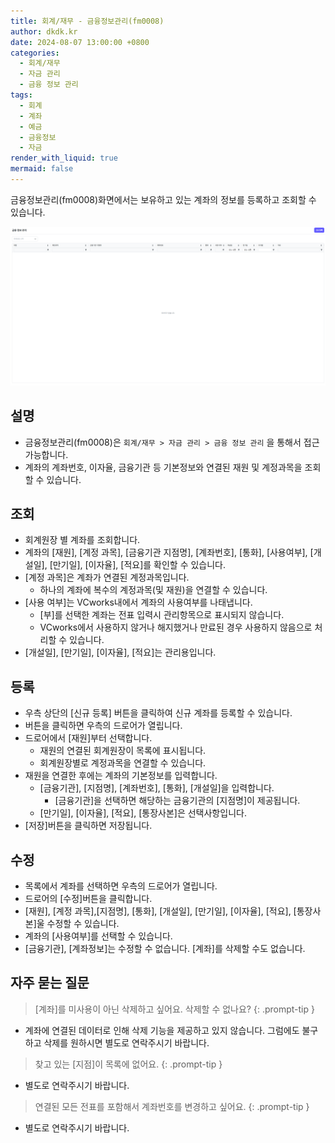 ```yaml
---
title: 회계/재무 - 금융정보관리(fm0008)
author: dkdk.kr
date: 2024-08-07 13:00:00 +0800
categories:
  - 회계/재무
  - 자금 관리
  - 금융 정보 관리
tags:
  - 회계
  - 계좌
  - 예금
  - 금융정보
  - 자금
render_with_liquid: true
mermaid: false
---
```

금융정보관리(fm0008)화면에서는 보유하고 있는 계좌의 정보를 등록하고 조회할 수 있습니다. 

![](assets/img/Pasted%20image%2020250421155251.png)
## 설명

- 금융정보관리(fm0008)은 `회계/재무 > 자금 관리 > 금융 정보 관리` 을 통해서 접근 가능합니다.
- 계좌의 계좌번호, 이자율, 금융기관 등 기본정보와 연결된 재원 및 계정과목을 조회할 수 있습니다. 

## 조회
- 회계원장 별 계좌를 조회합니다.
- 계좌의 [재원], [계정 과목], [금융기관 지점명], [계좌번호], [통화], [사용여부], [개설일], [만기일], [이자율], [적요]를 확인할 수 있습니다. 
- [계정 과목]은 계좌가 연결된 계정과목입니다.
	- 하나의 계좌에 복수의 계정과목(및 재원)을 연결할 수 있습니다.	
- [사용 여부]는 VCworks내에서 계좌의 사용여부를 나태냅니다. 
	- [부]를 선택한 계좌는 전표 입력시 관리항목으로 표시되지 않습니다.
	- VCworks에서 사용하지 않거나 해지했거나 만료된 경우 사용하지 않음으로 처리할 수 있습니다.
- [개설일], [만기일], [이자율], [적요]는 관리용입니다. 

## 등록
- 우측 상단의 [신규 등록] 버튼을 클릭하여 신규 계좌를 등록할 수 있습니다.
- 버튼을 클릭하면 우측의 드로어가 열립니다. 
- 드로어에서 [재원]부터 선택합니다.
	- 재원의 연결된 회계원장이 목록에 표시됩니다.
	- 회계원장별로 계정과목을 연결할 수 있습니다. 
- 재원을 연결한 후에는 계좌의 기본정보를 입력합니다. 
	- [금융기관], [지점명], [계좌번호], [통화], [개설일]을 입력합니다.
		- [금융기관]을 선택하면 해당하는 금융기관의 [지점명]이 제공됩니다.
	- [만기일], [이자율], [적요], [통장사본]은 선택사항입니다.
- [저장]버튼을 클릭하면 저장됩니다.

## 수정
- 목록에서 계좌를 선택하면 우측의 드로어가 열립니다.
- 드로어의 [수정]버튼을 클릭합니다.
- [재원], [계정 과목],[지점명], [통화], [개설일], [만기일], [이자율], [적요], [통장사본]울 수정할 수 있습니다.
- 계좌의 [사용여부]를 선택할 수 있습니다.
- [금융기관], [계좌정보]는 수정할 수 없습니다. [계좌]를 삭제할 수도 없습니다.

## 자주 묻는 질문

> [계좌]를 미사용이 아닌 삭제하고 싶어요. 삭제할 수 없나요?
{: .prompt-tip }

- 계좌에 연결된 데이터로 인해 삭제 기능을 제공하고 있지 않습니다. 그럼에도 불구하고 삭제를 원하시면 별도로 연락주시기 바랍니다.

> 찾고 있는 [지점]이 목록에 없어요. 
{: .prompt-tip }

- 별도로 연락주시기 바랍니다.

> 연결된 모든 전표를 포함해서 계좌번호를 변경하고 싶어요. 
{: .prompt-tip }

- 별도로 연락주시기 바랍니다.